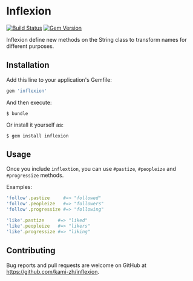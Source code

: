# Inflexion

[![Build Status](https://travis-ci.org/kami-zh/inflexion.svg)](https://travis-ci.org/kami-zh/inflexion)
[![Gem Version](https://badge.fury.io/rb/inflexion.svg)](http://badge.fury.io/rb/inflexion)

Inflexion define new methods on the String class to transform names for different purposes.

## Installation

Add this line to your application's Gemfile:

```ruby
gem 'inflexion'
```

And then execute:

    $ bundle

Or install it yourself as:

    $ gem install inflexion

## Usage

Once you include `inflextion`, you can use `#pastize`, `#peopleize` and `#progressize` methods.

Examples:

```ruby
'follow'.pastize     #=> "followed"
'follow'.peopleize   #=> "followers"
'follow'.progressize #=> "following"

'like'.pastize     #=> "liked"
'like'.peopleize   #=> "likers"
'like'.progressize #=> "liking"
```

## Contributing

Bug reports and pull requests are welcome on GitHub at https://github.com/kami-zh/inflexion.
